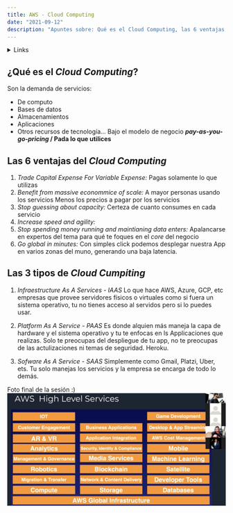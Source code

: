 ```yaml
---
title: AWS - Cloud Computing
date: "2021-09-12" 
description: "Apuntes sobre: Qué es el Cloud Computing, las 6 ventajas del Cloud Computing & los 3 tipos de Cloud Computing"
---
```

<!-- date: año-mes-día -->

<details>
<summary> Links</summary>
<ul>
  <li>
    <a href="https://aws.amazon.com/certification/?trk=ps_a134p000006gXRtAAM&trkCampaign=GLBL-FY21-TrainCert-Certification_PaidSearch&sc_channel=PS&sc_campaign=FY21-TrainCert-Certification_PaidSearch&sc_publisher=Google&sc_category=Training%20and%20Certification&sc_country=LATAM&sc_geo=LATAM&sc_outcome=acq&sc_detail=aws%20certification%20cost&sc_content=General_exact&sc_matchtype=e&sc_segment=544685383802&sc_medium=TC-P|PS-GO|Brand|Desktop|AW|Training%20and%20Certification|Certification|LATAM|EN|Text|xx|B2I&s_kwcid=AL!4422!3!544685383802!e!!g!!aws%20certification%20cost&ef_id=CjwKCAjwyvaJBhBpEiwA8d38vD1UGKfx6ry9lnf27J4EE2P8ADV1_JlMizYGOY0-Y0LHsn8y9yJGwBoCYaUQAvD_BwE:G:s&s_kwcid=AL!4422!3!544685383802!e!!g!!aws%20certification%20cost" target="_blank">AWS Certtification cost</a>
  </li>
  <li>
    <a href="https://docs.aws.amazon.com/cli/latest/userguide/install-cliv2.html" target="_blank">Inatalacion de AWS Cli</a>
  </li>
</ul>
</details>

## ¿Qué es el _Cloud Computing_?

Son la demanda de servicios:
- De computo
- Bases de datos
- Almacenamientos
- Aplicaciones
- Otros recursos de tecnología...
Bajo el modelo de negocio **_pay-as-you-go-pricing_ / Pada lo que utilices**


## Las 6 ventajas del _Cloud Computing_

1. _Trade Capital Expense For Variable Expense:_ Pagas solamente lo que utilizas
2. _Benefit from massive econommice of scale:_ A mayor personas usando los servicios Menos los precios a pagar por los servicios
3. _Stop guessing about capacity:_ Certeza de cuanto consumes en cada servicio
4. _Increase speed and agility:_ 
5. _Stop spending money running and maintianing data enters:_ Apalancarse en expertos del tema para qué te foques en el _core_ del negocio
6. _Go global in minutes:_ Con simples click podemos desplegar nuestra App en varios zonas del muno, generando una baja latencia.

## Las 3 tipos de _Cloud Cumpiting_

1. _Infraestructure As A Services - IAAS_
Lo que hace AWS, Azure, GCP, etc empresas que provee servidores físicos o virtuales como si fuera un sistema operativo, tu no tienes acceso al servidos pero si lo puedes usar.

2. _Platform As A Service - PAAS_
Es donde alquien más maneja la capa de hardware y el sistema operativo y tu te enfocas en ls Applicaciones que realizas. Solo te preocupas del despliegue de tu app, no te preocupas de las actulizaciones ni temas de seguridad. Heroku.

3. _Sofware As A Service - SAAS_
Simplemente como Gmail, Platzi, Uber, ets. Tu solo manejas los servicios y la empresa se encarga de todo lo demás.

Foto final de la sesión :)
<img src="./1.png">

